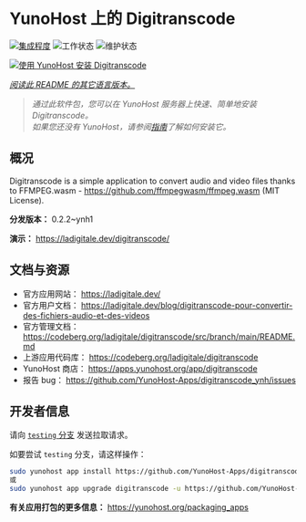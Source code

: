 <!--
注意：此 README 由 <https://github.com/YunoHost/apps/tree/master/tools/readme_generator> 自动生成
请勿手动编辑。
-->

# YunoHost 上的 Digitranscode

[![集成程度](https://apps.yunohost.org/badge/integration/digitranscode)](https://ci-apps.yunohost.org/ci/apps/digitranscode/)
![工作状态](https://apps.yunohost.org/badge/state/digitranscode)
![维护状态](https://apps.yunohost.org/badge/maintained/digitranscode)

[![使用 YunoHost 安装 Digitranscode](https://install-app.yunohost.org/install-with-yunohost.svg)](https://install-app.yunohost.org/?app=digitranscode)

*[阅读此 README 的其它语言版本。](./ALL_README.md)*

> *通过此软件包，您可以在 YunoHost 服务器上快速、简单地安装 Digitranscode。*  
> *如果您还没有 YunoHost，请参阅[指南](https://yunohost.org/install)了解如何安装它。*

## 概况

Digitranscode is a simple application to convert audio and video files thanks to FFMPEG.wasm - https://github.com/ffmpegwasm/ffmpeg.wasm (MIT License).


**分发版本：** 0.2.2~ynh1

**演示：** <https://ladigitale.dev/digitranscode/>
## 文档与资源

- 官方应用网站： <https://ladigitale.dev/>
- 官方用户文档： <https://ladigitale.dev/blog/digitranscode-pour-convertir-des-fichiers-audio-et-des-videos>
- 官方管理文档： <https://codeberg.org/ladigitale/digitranscode/src/branch/main/README.md>
- 上游应用代码库： <https://codeberg.org/ladigitale/digitranscode>
- YunoHost 商店： <https://apps.yunohost.org/app/digitranscode>
- 报告 bug： <https://github.com/YunoHost-Apps/digitranscode_ynh/issues>

## 开发者信息

请向 [`testing` 分支](https://github.com/YunoHost-Apps/digitranscode_ynh/tree/testing) 发送拉取请求。

如要尝试 `testing` 分支，请这样操作：

```bash
sudo yunohost app install https://github.com/YunoHost-Apps/digitranscode_ynh/tree/testing --debug
或
sudo yunohost app upgrade digitranscode -u https://github.com/YunoHost-Apps/digitranscode_ynh/tree/testing --debug
```

**有关应用打包的更多信息：** <https://yunohost.org/packaging_apps>
